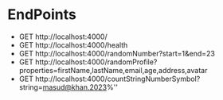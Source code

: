 # EndPoints
- GET http://localhost:4000/
- GET http://localhost:4000/health
- GET http://localhost:4000/randomNumber?start=1&end=23
- GET http://localhost:4000/randomProfile?properties=firstName,lastName,email,age,address,avatar
- GET http://localhost:4000/countStringNumberSymbol?string=masud@khan.2023%''